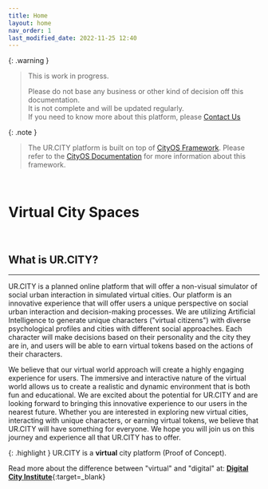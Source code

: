 ```yaml
---
title: Home
layout: home
nav_order: 1
last_modified_date: 2022-11-25 12:40
---
```


{: .warning }
>This is work in progress.
>
>Please do not base any business or other kind of decision off this documentation.   
>It is not complete and will be updated regularly.  
>If you need to know more about this platform, please [Contact Us]

{: .note }
>The UR.CITY platform is built on top of [CityOS Framework].
> Please refer to the [CityOS Documentation] for more information about this framework.

&nbsp;

# Virtual City Spaces

&nbsp;

## What is UR.CITY?

----------------

UR.CITY is a planned online platform that will offer a non-visual simulator of social urban interaction in simulated virtual cities. Our platform is an innovative experience that will offer users a unique perspective on social urban interaction and decision-making processes. We are utilizing Artificial Intelligence to generate unique characters ("virtual citizens") with diverse psychological profiles and cities with different social approaches. Each character will make decisions based on their personality and the city they are in, and users will be able to earn virtual tokens based on the actions of their characters.

We believe that our virtual world approach will create a highly engaging experience for users. The immersive and interactive nature of the virtual world allows us to create a realistic and dynamic environment that is both fun and educational. We are excited about the potential for UR.CITY and are looking forward to bringing this innovative experience to our users in the nearest future. Whether you are interested in exploring new virtual cities, interacting with unique characters, or earning virtual tokens, we believe that UR.CITY will have something for everyone. We hope you will join us on this journey and experience all that UR.CITY has to offer.


{: .highlight }
UR.CITY is a **virtual** city platform (Proof of Concept).


Read more about the difference between "virtual" and "digital" at: [**Digital City Institute**](https://digital.city.institute/physical-digital-virtual/){:target=_blank}

[CityOS Framework]: https://cityos.dev "The Operating System for Digital/Virtual Cities"
[CityOS Documentation]: https://cityos.dev "CityOS Documentation"
[Contact Us]: /contact/ "Contact Us"